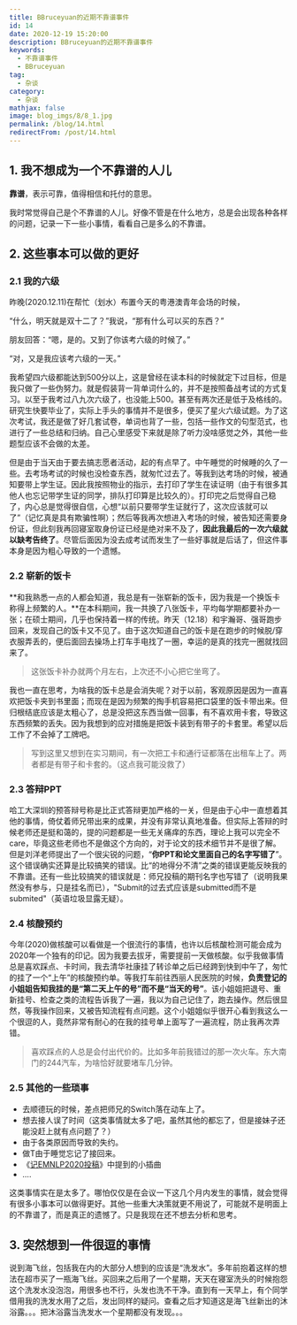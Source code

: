 ```yaml
---
title: BBruceyuan的近期不靠谱事件
id: 14
date: 2020-12-19 15:20:00
description: BBruceyuan的近期不靠谱事件
keywords: 
  - 不靠谱事件
  - BBruceyuan
tag: 
  - 杂谈
category: 
  - 杂谈
mathjax: false
image: blog_imgs/8/8_1.jpg
permalink: /blog/14.html
redirectFrom: /post/14.html
---
```


## 1. 我不想成为一个不靠谱的人儿

**靠谱**，表示可靠，值得相信和托付的意思。

我时常觉得自己是个不靠谱的人儿。好像不管是在什么地方，总是会出现各种各样的问题，记录一下一些小事情，看看自己是多么的不靠谱。

## 2. 这些事本可以做的更好
### 2.1 我的六级
昨晚(2020.12.11)在帮忙（划水）布置今天的粤港澳青年会场的时候，

“什么，明天就是双十二了？”我说，“那有什么可以买的东西？”

朋友回答：“嗯，是的。又到了你该考六级的时候了。”

“对，又是我应该考六级的一天。”

我希望四六级都能达到500分以上，这是曾经在读本科的时候就定下过目标，但是我只做了一些伪努力。就是假装背一背单词什么的，并不是按照备战考试的方式复习。以至于我考过八九次六级了，也没能上500。甚至有两次还是低于及格线的。研究生快要毕业了，实际上手头的事情并不是很多，便买了星火六级试题。为了这次考试，我还是做了好几套试卷，单词也背了一些，包括一些作文的句型范式，也进行了一些总结和归纳。自己心里感受下来就是除了听力没啥感觉之外，其他一些题型应该不会做的太差。

但是由于当天由于要去搞志愿者活动，起的有点早了。中午睡觉的时候睡的久了一些。去考场考试的时候也没检查东西，就匆忙过去了。等我到达考场的时候，被通知要带上学生证。因此我按照物业的指示，去打印了学生在读证明（由于有很多其他人也忘记带学生证的同学，排队打印算是比较久的）。打印完之后觉得自己稳了，内心总是觉得很自信，心想“以前只要带学生证就行了，这次应该就可以了”（记忆真是具有欺骗性啊）；然后等我再次想进入考场的时候，被告知还需要身份证，但此刻我再回寝室取身份证已经是绝对来不及了，**因此我最后的一次六级就以缺考告终了**。尽管后面因为没去成考试而发生了一些好事就是后话了，但这件事本身是因为粗心导致的一个遗憾。

### 2.2 崭新的饭卡
**和我熟悉一点的人都会知道，我总是有一张崭新的饭卡，因为我是一个换饭卡称得上频繁的人。**在本科期间，我一共换了八张饭卡，平均每学期都要补办一张；在硕士期间，几乎也保持着一样的传统。昨天（12.18）和宇瀚哥、强哥跑步回来，发现自己的饭卡又不见了。由于这次知道自己的饭卡是在跑步的时候脱/穿衣服弄丢的，便后面回去操场上打车手电找了一圈，幸运的是真的找完一圈就找回来了。

> 这张饭卡补办就两个月左右，上次还不小心把它坐弯了。

我也一直在思考，为啥我的饭卡总是会消失呢？对于以前，客观原因是因为一直喜欢把饭卡夹到书里面；而现在是因为频繁的掏手机容易把口袋里的饭卡带出来。但归根结底应该是太粗心了，总是没把这东西当做一回事，有不喜欢用卡套，导致这东西频繁的丢失。因为我想到的应对措施是把饭卡装到有带子的卡套里。希望以后工作了不会掉了工牌吧。

> 写到这里又想到在实习期间，有一次把工卡和通行证都落在出租车上了。两者都是有带子和卡套的。（这点我可能没救了）

### 2.3 答辩PPT
哈工大深圳的预答辩号称是比正式答辩更加严格的一关，但是由于心中一直想着其他的事情，倚仗着师兄带出来的成果，并没有非常认真地准备。但实际上答辩的时候老师还是挺和蔼的，提的问题都是一些无关痛痒的东西，理论上我可以完全不care，毕竟这些老师也不是做这个方向的，对于论文的技术细节并不是很了解。但是刘洋老师提出了一个很尖锐的问题，“**你PPT和论文里面自己的名字写错了**”。这个错误确实还算是比较搞笑的错误。比“的地得分不清”之类的错误更能反映我的不靠谱。还有一些比较搞笑的错误就是：师兄投稿的期刊名字也写错了（说明我果然没有参与，只是挂名而已），"Submit的过去式应该是submitted而不是submited"（英语垃圾显露无疑）。


### 2.4 核酸预约
今年(2020)做核酸可以看做是一个很流行的事情，也许以后核酸检测可能会成为2020年一个独有的印记。因为我要去拔牙，需要提前一天做核酸。似乎我做事情总是喜欢踩点、卡时间，我去清华社康挂了转诊单之后已经跨到快到中午了，匆忙的挂了一个“上午”的核酸预约单。等我打车前往西丽人民医院的时候，**负责登记的小姐姐告知我挂的是“第二天上午的号”而不是“当天的号”**。该小姐姐把退号、重新挂号、检查之类的流程告诉我了一遍，我以为自己记住了，跑去操作。然后很显然，等我操作回来，又被告知流程有点问题。这个小姐姐似乎很开心看到我这么一个很逗的人，竟然非常有耐心的在我的挂号单上面写了一遍流程，防止我再次弄错。
> 喜欢踩点的人总是会付出代价的。比如多年前我错过的那一次火车。东大南门的244汽车，为啥恰好就要堵车几分钟。

### 2.5 其他的一些琐事
- 去顺德玩的时候，差点把师兄的Switch落在动车上了。
- 想去接人误了时间（这类事情就太多了吧，虽然其他的都忘了，但是接妹子还能没赶上就有点问题了？）
- 由于各类原因而导致的失约。
- 做T由于睡觉忘记了接回来。
- 《[记EMNLP2020投稿](4.html)》中提到的小插曲
- ....

这类事情实在是太多了。哪怕仅仅是在会议一下这几个月内发生的事情，就会觉得有很多小事本可以做得更好。其他一些重大决策就更不用说了，可能就不是明面上的不靠谱了，而是真正的遗憾了。只是我现在还不想去分析和思考。


## 3. 突然想到一件很逗的事情
说到海飞丝，包括我在内的大部分人想到的应该是“洗发水”。多年前抱着这样的想法在超市买了一瓶海飞丝。买回来之后用了一个星期，天天在寝室洗头的时候抱怨这个洗发水没泡泡，用很多也不行，头发也洗不干净。直到有一天早上，有个同学借用我的洗发水用了之后，发出同样的疑问。查看之后才知道这是海飞丝新出的沐浴露。。。把沐浴露当洗发水一个星期都没有发现。。。



